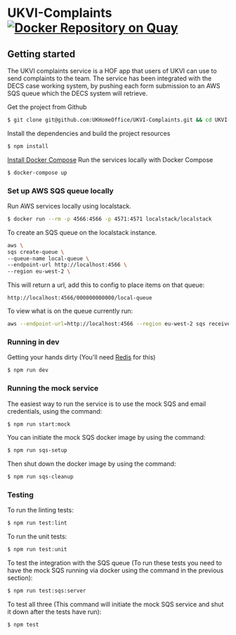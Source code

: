 # UKVI-Complaints [![Docker Repository on Quay](https://quay.io/repository/ukhomeofficedigital/ukvi-complaints/status "Docker Repository on Quay")](https://quay.io/repository/ukhomeofficedigital/ukvi-complaints)

## Getting started

The UKVI complaints service is a HOF app that users of UKVI can use to send complaints to the team.
The service has been integrated with the DECS case working system, by pushing each form submission to an AWS SQS queue which the DECS system will retrieve.

Get the project from Github
```bash
$ git clone git@github.com:UKHomeOffice/UKVI-Complaints.git && cd UKVI-Complaints
```
Install the dependencies and build the project resources
```bash
$ npm install
```
[Install Docker Compose](https://docs.docker.com/compose/install/)
Run the services locally with Docker Compose
```bash
$ docker-compose up
```

### Set up AWS SQS queue locally

Run AWS services locally using localstack.

```bash
$ docker run --rm -p 4566:4566 -p 4571:4571 localstack/localstack
```

To create an SQS queue on the localstack instance.
```bash
aws \
sqs create-queue \
--queue-name local-queue \
--endpoint-url http://localhost:4566 \
--region eu-west-2 \
```

This will return a url, add this to config to place items on that queue: 
```
http://localhost:4566/000000000000/local-queue
```

To view what is on the queue currently run:
```bash
aws --endpoint-url=http://localhost:4566 --region eu-west-2 sqs receive-message --queue-url http://localhost:4566/000000000000/local-queue --max-number-of-messages 10
```


### Running in dev

Getting your hands dirty (You'll need [Redis](http://redis.io/) for this)
```bash
$ npm run dev
```

### Running the mock service

The easiest way to run the service is to use the mock SQS and email credentials, using the command:
```bash
$ npm run start:mock
```

You can initiate the mock SQS docker image by using the command:
```bash
$ npm run sqs-setup
```

Then shut down the docker image by using the command:
```bash
$ npm run sqs-cleanup
```

### Testing

To run the linting tests:
```bash
$ npm run test:lint
```

To run the unit tests:
```bash
$ npm run test:unit
```

To test the integration with the SQS queue (To run these tests you need to have the mock SQS running via docker using the command in the previous section):
```bash
$ npm run test:sqs:server
```

To test all three (This command will initiate the mock SQS service and shut it down after the tests have run):
```bash
$ npm test
```
